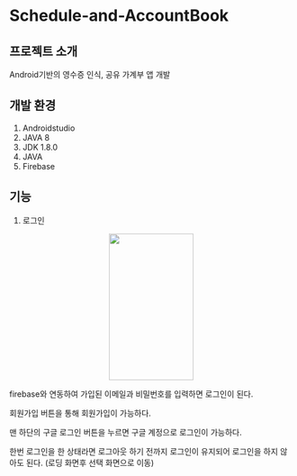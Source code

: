 # Schedule-and-AccountBook

## 프로젝트 소개
Android기반의 영수증 인식, 공유 가계부 앱 개발

## 개발 환경
1. Androidstudio
2. JAVA 8
3. JDK 1.8.0
4. JAVA
5. Firebase

## 기능 
1. 로그인
<div align="center">
<p align="center">
  <img src="https://github.com/ekdan38/Schedule-and-AccountBook/assets/103169652/92b1867d-c39d-4dea-af69-e453424d48a7" width="150" height="260" align="center">
</p>
</div>
firebase와 연동하여 가입된 이메일과 비밀번호를 입력하면 로그인이 된다. 

회원가입 버튼을 통해 회원가입이 가능하다. 

맨 하단의 구글 로그인 버튼을 누르면 구글 계정으로 로그인이 가능하다. 

한번 로그인을 한 상태라면 로그아웃 하기 전까지 로그인이 유지되어 로그인을 하지 않아도 된다. (로딩 화면후 선택 화면으로 이동)


